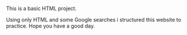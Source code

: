 This is a basic HTML project.

Using only HTML and some Google searches i structured this website to practice.
Hope you have a good day.
